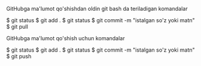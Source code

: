 GitHubga ma'lumot qo'shishdan oldin git bash da teriladigan komandalar

$ git status
$ git add .
$ git status
$ git commit -m "istalgan so'z yoki matn"
$ git pull

GitHubga ma'lumot qo'shish uchun komandalar

$ git status
$ git add .
$ git status
$ git commit -m "istalgan so'z yoki matn"
$ git push
